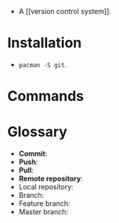 - A [[version control system]].
# Installation
* `pacman -S git`.
# Commands


# Glossary
- **Commit**: 
- **Push**:
- **Pull**:
- **Remote repository**:
- Local repository:
- Branch:
- Feature branch:
- Master branch:
